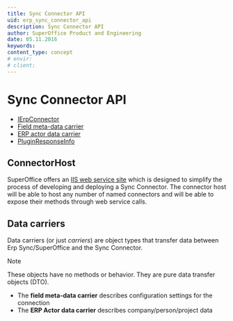 ```yaml
---
title: Sync Connector API
uid: erp_sync_connector_api
description: Sync Connector API
author: SuperOffice Product and Engineering
date: 05.11.2016
keywords:
content_type: concept
# envir:
# client:
---
```


# Sync Connector API

* [IErpConnector][2]
* [Field meta-data carrier][3]
* [ERP actor data carrier][4]
* [PluginResponseInfo][5]

## ConnectorHost

SuperOffice offers an [IIS web service site][1] which is designed to simplify the process of developing and deploying a Sync Connector. The connector host will be able to host any number of named connectors and will be able to expose their methods through web service calls.

## Data carriers

Data carriers (or just *carriers*) are object types that transfer data between Erp Sync/SuperOffice and the Sync Connector.

> [!NOTE]
> These objects have no methods or behavior. They are pure data transfer objects (DTO).

* The **field meta-data carrier** describes configuration settings for the connection
* The **ERP Actor data carrier** describes company/person/project data

<!-- Referenced links -->
[1]: ../architecture/wcf-host.md
[2]: ierpconnector.md
[3]: field-meta-data-carrier.md
[4]: erp-actor-carrier.md
[5]: pluginresponseinfo.md
